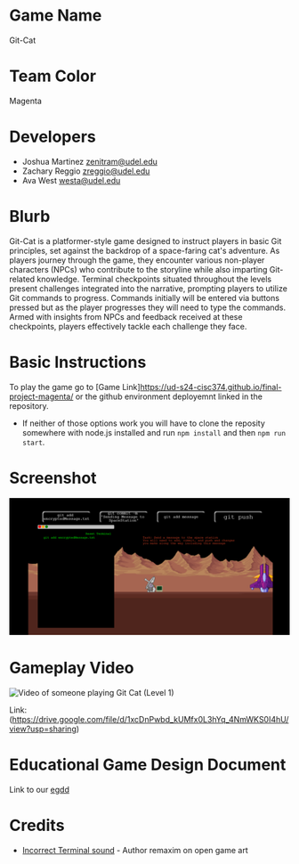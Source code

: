 # Game Name

Git-Cat

# Team Color

Magenta

# Developers

-   Joshua Martinez zenitram@udel.edu
-   Zachary Reggio zreggio@udel.edu
-   Ava West westa@udel.edu

# Blurb

Git-Cat is a platformer-style game designed to instruct players in basic Git principles, set against the backdrop of a space-faring cat's adventure. As players journey through the game, they encounter various non-player characters (NPCs) who contribute to the storyline while also imparting Git-related knowledge. Terminal checkpoints situated throughout the levels present challenges integrated into the narrative, prompting players to utilize Git commands to progress. Commands initially will be entered via buttons pressed but as the player progresses they will need to type the commands. Armed with insights from NPCs and feedback received at these checkpoints, players effectively tackle each challenge they face.

# Basic Instructions

To play the game go to [Game Link]https://ud-s24-cisc374.github.io/final-project-magenta/ or the github environment deployemnt linked in the repository.

-   If neither of those options work you will have to clone the reposity somewhere with node.js installed and run `npm install` and then `npm run start`.

# Screenshot

![Screenshot of the game Git Cat in action. The player is interacting with the terminal in-game.](https://github.com/UD-S24-CISC374/final-project-magenta/blob/main/docs/large.png)

# Gameplay Video

![Video of someone playing Git Cat (Level 1)](https://drive.google.com/file/d/1xcDnPwbd_kUMfx0L3hYq_4NmWKS0I4hU/view?usp=sharing)

Link: (https://drive.google.com/file/d/1xcDnPwbd_kUMfx0L3hYq_4NmWKS0I4hU/view?usp=sharing)

# Educational Game Design Document

Link to our [egdd](https://github.com/UD-S24-CISC374/final-project-magenta/blob/main/docs/egdd.md)

# Credits

-   [Incorrect Terminal sound](https://opengameart.org/content/bad-sound-1) - Author remaxim on open game art

